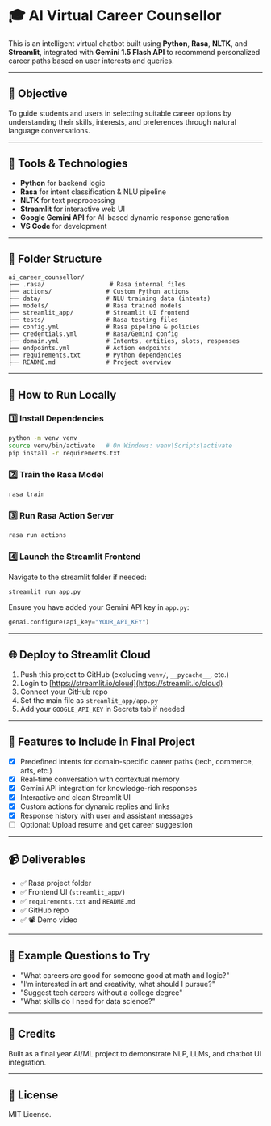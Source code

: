 # 🎓 AI Virtual Career Counsellor

This is an intelligent virtual chatbot built using **Python**, **Rasa**, **NLTK**, and **Streamlit**, integrated with **Gemini 1.5 Flash API** to recommend personalized career paths based on user interests and queries.

---

## 📌 Objective

To guide students and users in selecting suitable career options by understanding their skills, interests, and preferences through natural language conversations.

---

## 🧰 Tools & Technologies

* **Python** for backend logic
* **Rasa** for intent classification & NLU pipeline
* **NLTK** for text preprocessing
* **Streamlit** for interactive web UI
* **Google Gemini API** for AI-based dynamic response generation
* **VS Code** for development

---

## 📁 Folder Structure

```
ai_career_counsellor/
├── .rasa/                  # Rasa internal files
├── actions/               # Custom Python actions
├── data/                  # NLU training data (intents)
├── models/                # Rasa trained models
├── streamlit_app/         # Streamlit UI frontend
├── tests/                 # Rasa testing files
├── config.yml             # Rasa pipeline & policies
├── credentials.yml        # Rasa/Gemini config
├── domain.yml             # Intents, entities, slots, responses
├── endpoints.yml          # Action endpoints
├── requirements.txt       # Python dependencies
├── README.md              # Project overview
```

---

## 🧪 How to Run Locally

### 1️⃣ Install Dependencies

```bash
python -m venv venv
source venv/bin/activate   # On Windows: venv\Scripts\activate
pip install -r requirements.txt
```

### 2️⃣ Train the Rasa Model

```bash
rasa train
```

### 3️⃣ Run Rasa Action Server

```bash
rasa run actions
```

### 4️⃣ Launch the Streamlit Frontend

Navigate to the streamlit folder if needed:

```bash
streamlit run app.py
```

Ensure you have added your Gemini API key in `app.py`:

```python
genai.configure(api_key="YOUR_API_KEY")
```

---

## 🌐 Deploy to Streamlit Cloud

1. Push this project to GitHub (excluding `venv/`, `__pycache__`, etc.)
2. Login to [https://streamlit.io/cloud](https://streamlit.io/cloud)
3. Connect your GitHub repo
4. Set the main file as `streamlit_app/app.py`
5. Add your `GOOGLE_API_KEY` in Secrets tab if needed

---

## 🎯 Features to Include in Final Project

* [x] Predefined intents for domain-specific career paths (tech, commerce, arts, etc.)
* [x] Real-time conversation with contextual memory
* [x] Gemini API integration for knowledge-rich responses
* [x] Interactive and clean Streamlit UI
* [x] Custom actions for dynamic replies and links
* [x] Response history with user and assistant messages
* [ ] Optional: Upload resume and get career suggestion

---

## 📹 Deliverables

* ✅ Rasa project folder
* ✅ Frontend UI (`streamlit_app/`)
* ✅ `requirements.txt` and `README.md`
* ✅ GitHub repo
* ✅ 📽️ Demo video

---

## 🔗 Example Questions to Try

* "What careers are good for someone good at math and logic?"
* "I’m interested in art and creativity, what should I pursue?"
* "Suggest tech careers without a college degree"
* "What skills do I need for data science?"

---

## 🧠 Credits

Built as a final year AI/ML project to demonstrate NLP, LLMs, and chatbot UI integration.

---

## 📌 License

MIT License.
